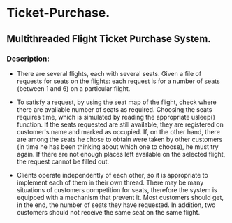 # Ticket-Purchase.
## Multithreaded Flight Ticket Purchase System.

### Description:
- There are several flights, each with several seats. 
Given a file of requests for seats on the flights: each request is for a number of seats (between 1 and 6) on a particular flight.

- To satisfy a request, by using the seat map of the flight, check where there are available number of seats as required.
Choosing the seats requires time, which is simulated by reading the appropriate usleep() function.
If the seats requested are still available, they are registered on customer's name and marked as occupied.
If, on the other hand, there are among the seats he chose to obtain were taken by other customers (in time
he has been thinking about which one to choose), he must try again. 
If there are not enough places left available on the selected flight, the request cannot be filled out.

- Clients operate independently of each other, so it is appropriate to implement each of them in their own thread.
There may be many situations of customers competition for seats, therefore the system is equipped with a mechanism that prevent it.
Most customers should get, in the end, the number of seats they have requested.
In addition, two customers should not receive the same seat on the same flight.


